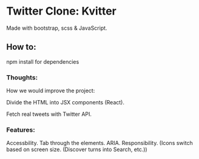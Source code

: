 # Twitter Clone: Kvitter

Made with bootstrap, scss & JavaScript.

## How to:

npm install for dependencies

### Thoughts:

How we would improve the project:

Divide the HTML into JSX components (React).

Fetch real tweets with Twitter API.

### Features:

Accessbility. Tab through the elements.
ARIA.
Responsibility. (Icons switch based on screen size. (Discover turns into Search, etc.))
